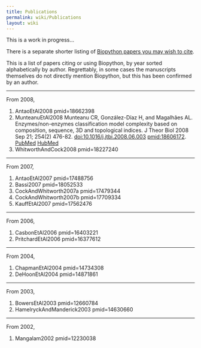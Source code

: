 ```yaml
---
title: Publications
permalink: wiki/Publications
layout: wiki
---
```


This is a work in progress...

There is a separate shorter listing of [Biopython papers you may wish to
cite](Documentation#Papers "wikilink").

This is a list of papers citing or using Biopython, by year sorted
alphabetically by author. Regrettably, in some cases the manuscripts
themselves do not directly mention Biopython, but this has been
confirmed by an author.

------------------------------------------------------------------------

From 2008, <biblio>

1.  AntaoEtAl2008 pmid=18662398
2.  MunteanuEtAl2008 Munteanu CR, González-Díaz H, and Magalhães AL.
    Enzymes/non-enzymes classification model complexity based on
    composition, sequence, 3D and topological indices. J Theor Biol 2008
    Sep 21; 254(2) 476-82. <doi:10.1016/j.jtbi.2008.06.003>
    <pmid:18606172>.
    [PubMed](http://www.ncbi.nlm.nih.gov/entrez/query.fcgi?cmd=Retrieve&db=pubmed&dopt=Abstract&list_uids=18606172)
    [HubMed](http://www.hubmed.org/display.cgi?uids=18606172)
3.  WhitworthAndCock2008 pmid=18227240

</biblio>

------------------------------------------------------------------------

From 2007, <biblio>

1.  AntaoEtAl2007 pmid=17488756
2.  Bassi2007 pmid=18052533
3.  CockAndWhitworth2007a pmid=17479344
4.  CockAndWhitworth2007b pmid=17709334
5.  KauffEtAl2007 pmid=17562476

</biblio>

------------------------------------------------------------------------

From 2006, <biblio>

1.  CasbonEtAl2006 pmid=16403221
2.  PritchardEtAl2006 pmid=16377612

</biblio>

------------------------------------------------------------------------

From 2004, <biblio>

1.  ChapmanEtAl2004 pmid=14734308
2.  DeHoonEtAl2004 pmid=14871861

</biblio>

------------------------------------------------------------------------

From 2003, <biblio>

1.  BowersEtAl2003 pmid=12660784
2.  HamelryckAndManderick2003 pmid=14630660

</biblio>

------------------------------------------------------------------------

From 2002, <biblio>

1.  Mangalam2002 pmid=12230038

</biblio>
